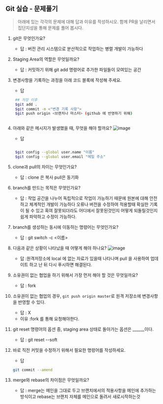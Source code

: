 ## Git 실습 - 문제풀기
> 아래에 있는 각각의 문제에 대해 답과 이유를 작성하시오.
> 함께 PR을 날리면서 집단지성을 통해 문제를 풀어 봅시다.

1. git은 무엇인가요?   
   - 답 : 버전 관리 시스템으로 분산적으로 작업하는 병렬 개발이 가능하다
  
2. Staging Area의 역할은 무엇일까요?
   - 답 :  커밋하기 위해 git add 명령어로 추가한 파일들이 모여있는 공간

3. 변경사항을 기록하는 과정을 아래 코드 블록에 작성해 주세요.
   - 답
   ```bash
    ## 저장 이후
    $git add .
    $git commit -m <"변경 기록 사항">
    $git push origin <브랜치나 마스터> (github 에 반영하기 위해)
  
   ```

4. 아래와 같은 메시지가 발생했을 때, 무엇을 해야 할까요?
![image](https://user-images.githubusercontent.com/98133984/181182281-4d01a374-62fe-4957-9a07-1efc005e35d3.png)
   - 답
   ```bash

    $git config --global user.name "이름"
    $git config --global user.email "메일 주소"

   ```
5. clone과 pull의 차이는 무엇인가요?
   - 답 : clone 은 복사 pull은 동기화 
   
6. branch를 만드는 목적은 무엇인가요?
    - 답 : 작업 공간을 나누어 독립적으로 작업이 가능하기 때문에 원본에 대해 안전하고 체계적인 개발이 가능하다 오류나 버전을 수정하여 적용할때 확실한 기록이 될 수 있고 혹여 잘못되더라도 어디에서 잘못된것인지 어떻게 되돌릴것인지 쉽게 파악하고 수정이 가능하다.

7. branch를 생성하는 동시에 이동하는 명령어는 무엇인가요?
    - 답 : git switch -c <이름>

8. 다음과 같은 상황이 나타났을 때 어떻게 해야 하나요?
   ![image](https://user-images.githubusercontent.com/98133984/181183354-df42d325-b839-48e1-a4c6-667c20b33d5c.png)
    - 답 :원격저장소에 local 에 없는 자료가 있을때 나타나며 pull 을 사용하여 업데이트 하고 난 뒤 다시 푸시하면 해결된다.

9.  소유권이 없는 협업을 하기 위해서 가장 먼저 해야 할 것은 무엇일까요?
    - 답 : fork  
10. 소유권이 없는 협업의 경우, `git push origin master`로 원격 저장소에 변경사항을 반영할 수 있다.
    - 답 : X
    - 이유 :fork 를 통해 요청해야한다.
 
11. git reset 명령어의 옵션 중, staging area 상태로 돌아가는 옵션은 ______이다.
    - 답 : git reset --soft

12. 바로 직전 커밋을 수정하기 위해서 필요한 명령어를 작성하세요.
    - 답
    ```bash
    git commit --amend
    ```

13. merge와 rebase의 차이점은 무엇일까요? 
     - 답 : merge는 메인을 그대로 두고 브랜치에서의 적용사항을 메인에 추가하는 방식이고 rebase는 브랜치 자체를 메인으로 돌려서 새로시작하는것
